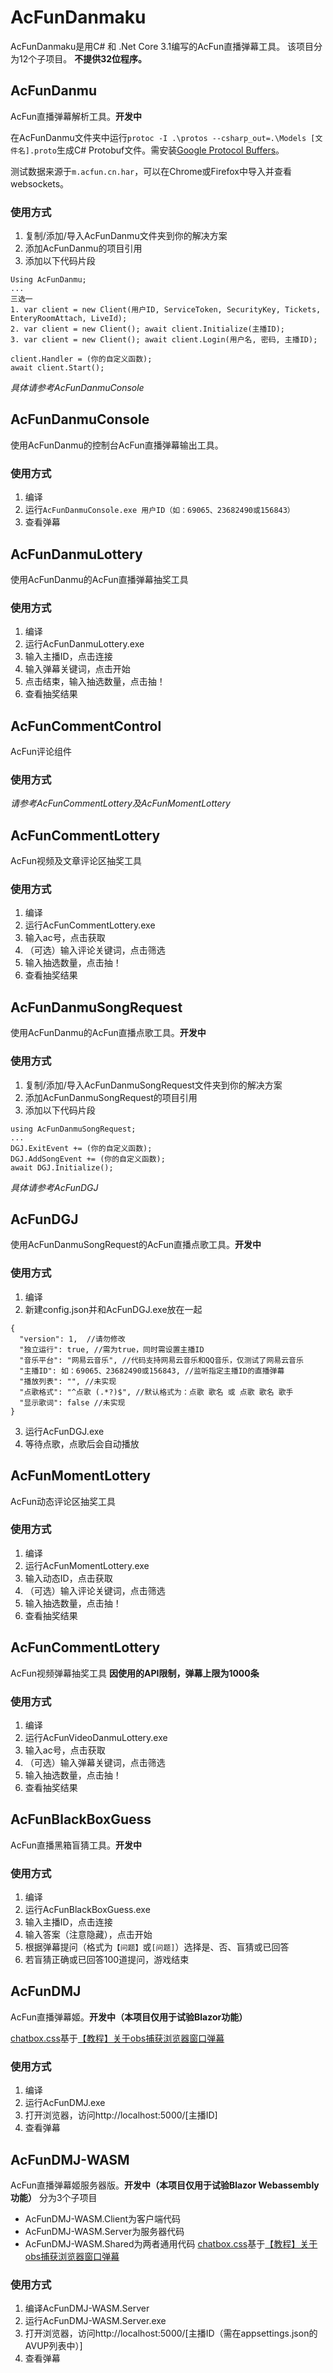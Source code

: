 

# AcFunDanmaku
AcFunDanmaku是用C# 和 .Net Core 3.1编写的AcFun直播弹幕工具。
该项目分为12个子项目。
**不提供32位程序。**

## AcFunDanmu 
AcFun直播弹幕解析工具。**开发中**

在AcFunDanmu文件夹中运行`protoc -I .\protos --csharp_out=.\Models [文件名].proto`生成C# Protobuf文件。需安装[Google Protocol Buffers](https://github.com/protocolbuffers/protobuf/releases/tag/v3.12.2)。

测试数据来源于`m.acfun.cn.har`，可以在Chrome或Firefox中导入并查看websockets。

### 使用方式
1. 复制/添加/导入AcFunDanmu文件夹到你的解决方案
2. 添加AcFunDanmu的项目引用
3. 添加以下代码片段
```
Using AcFunDanmu;
...
三选一
1. var client = new Client(用户ID, ServiceToken, SecurityKey, Tickets, EnteryRoomAttach, LiveId);
2. var client = new Client(); await client.Initialize(主播ID);
3. var client = new Client(); await client.Login(用户名, 密码, 主播ID);

client.Handler = (你的自定义函数);
await client.Start();
```
*具体请参考AcFunDanmuConsole*

## AcFunDanmuConsole
使用AcFunDanmu的控制台AcFun直播弹幕输出工具。
### 使用方式
1. 编译
2. 运行`AcFunDanmuConsole.exe 用户ID（如：69065、23682490或156843）`
3. 查看弹幕

## AcFunDanmuLottery
使用AcFunDanmu的AcFun直播弹幕抽奖工具
### 使用方式
1. 编译
2. 运行AcFunDanmuLottery.exe
3. 输入主播ID，点击连接
4. 输入弹幕关键词，点击开始
5. 点击结束，输入抽选数量，点击抽！
6. 查看抽奖结果

## AcFunCommentControl
AcFun评论组件
### 使用方式
*请参考AcFunCommentLottery及AcFunMomentLottery*

## AcFunCommentLottery
AcFun视频及文章评论区抽奖工具
### 使用方式
1. 编译
2. 运行AcFunCommentLottery.exe
3. 输入ac号，点击获取
4. （可选）输入评论关键词，点击筛选
5. 输入抽选数量，点击抽！
6. 查看抽奖结果

## AcFunDanmuSongRequest
使用AcFunDanmu的AcFun直播点歌工具。**开发中**
### 使用方式
1. 复制/添加/导入AcFunDanmuSongRequest文件夹到你的解决方案
2. 添加AcFunDanmuSongRequest的项目引用
3. 添加以下代码片段
```
using AcFunDanmuSongRequest;
...
DGJ.ExitEvent += (你的自定义函数);
DGJ.AddSongEvent += (你的自定义函数);
await DGJ.Initialize();
```
*具体请参考AcFunDGJ*

## AcFunDGJ
使用AcFunDanmuSongRequest的AcFun直播点歌工具。**开发中**
### 使用方式
1. 编译
2. 新建config.json并和AcFunDGJ.exe放在一起
```
{
  "version": 1,  //请勿修改
  "独立运行": true, //需为true，同时需设置主播ID
  "音乐平台": "网易云音乐", //代码支持网易云音乐和QQ音乐，仅测试了网易云音乐
  "主播ID": 如：69065、23682490或156843, //监听指定主播ID的直播弹幕
  "播放列表": "", //未实现
  "点歌格式": "^点歌 (.*?)$", //默认格式为：点歌 歌名 或 点歌 歌名 歌手
  "显示歌词": false //未实现
}
```
3. 运行AcFunDGJ.exe
4. 等待点歌，点歌后会自动播放

## AcFunMomentLottery
AcFun动态评论区抽奖工具
### 使用方式
1. 编译
2. 运行AcFunMomentLottery.exe
3. 输入动态ID，点击获取
4. （可选）输入评论关键词，点击筛选
5. 输入抽选数量，点击抽！
6. 查看抽奖结果

## AcFunCommentLottery
AcFun视频弹幕抽奖工具
**因使用的API限制，弹幕上限为1000条**
### 使用方式
1. 编译
2. 运行AcFunVideoDanmuLottery.exe
3. 输入ac号，点击获取
4. （可选）输入弹幕关键词，点击筛选
5. 输入抽选数量，点击抽！
6. 查看抽奖结果

## AcFunBlackBoxGuess
AcFun直播黑箱盲猜工具。**开发中**
### 使用方式
1. 编译
2. 运行AcFunBlackBoxGuess.exe
3. 输入主播ID，点击连接
4. 输入答案（注意隐藏），点击开始
5. 根据弹幕提问（格式为`【问题】`或`[问题]`）选择是、否、盲猜或已回答
6. 若盲猜正确或已回答100道提问，游戏结束

## AcFunDMJ
AcFun直播弹幕姬。**开发中（本项目仅用于试验Blazor功能）**

[chatbox.css](https://github.com/wpscott/AcFunDanmaku/blob/master/AcFunDMJ/wwwroot/chatbox.css)基于[【教程】关于obs捕获浏览器窗口弹幕](https://www.acfun.cn/a/ac16690082)
### 使用方式
1. 编译
2. 运行AcFunDMJ.exe
3. 打开浏览器，访问http://localhost:5000/[主播ID]
4. 查看弹幕

## AcFunDMJ-WASM
AcFun直播弹幕姬服务器版。**开发中（本项目仅用于试验Blazor Webassembly功能）**
分为3个子项目
* AcFunDMJ-WASM.Client为客户端代码
* AcFunDMJ-WASM.Server为服务器代码
* AcFunDMJ-WASM.Shared为两者通用代码
[chatbox.css](https://github.com/wpscott/AcFunDanmaku/blob/master/AcFunDMJ/wwwroot/chatbox.css)基于[【教程】关于obs捕获浏览器窗口弹幕](https://www.acfun.cn/a/ac16690082)
### 使用方式
1. 编译AcFunDMJ-WASM.Server
2. 运行AcFunDMJ-WASM.Server.exe
3. 打开浏览器，访问http://localhost:5000/[主播ID（需在appsettings.json的AVUP列表中）]
4. 查看弹幕